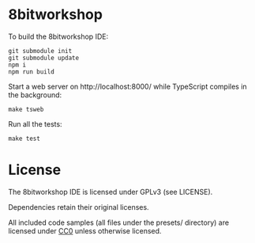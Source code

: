 # 8bitworkshop

To build the 8bitworkshop IDE:

    git submodule init
    git submodule update
    npm i
    npm run build

Start a web server on http://localhost:8000/ while TypeScript compiles in the background:

    make tsweb

Run all the tests:

    make test

# License

The 8bitworkshop IDE is licensed under GPLv3 (see LICENSE).

Dependencies retain their original licenses.

All included code samples (all files under the presets/ directory) are licensed under
[CC0](https://creativecommons.org/publicdomain/zero/1.0/)
unless otherwise licensed.

